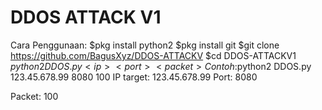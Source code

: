 # DDOS ATTACK V1
Cara Penggunaan:
$pkg install python2
$pkg install git
$git clone https://github.com/BagusXyz/DDOS-ATTACKV
$cd DDOS-ATTACKV1
$python2 DDOS.py <ip> <port> <packet>
Contoh:$python2 DDOS.py 123.45.678.99 8080 100
IP target: 123.45.678.99
Port: 8080


Packet: 100
	
	
	
	
	
	
